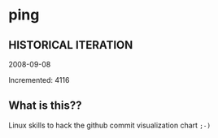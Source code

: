 # ping

## HISTORICAL ITERATION
2008-09-08

Incremented: 4116

## What is this?? 
Linux skills to hack the github commit visualization chart `;-)`
